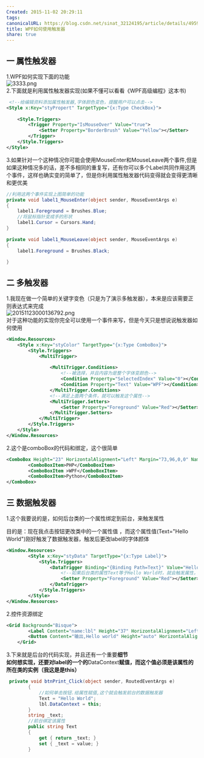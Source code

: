```yaml
---  
Created: 2015-11-02 20:29:11  
tags:   
canonicalURL: https://blog.csdn.net/sinat_32124195/article/details/49591553  
title: WPF如何使用触发器  
share: true  
---  
```

  
## 一 属性触发器  
1.WPF如何实现下面的功能  
![3333.png](3333.png)  
2.下面就是利用属性触发器实现(如果不懂可以看看《WPF高级编程》这本书)  
```xml  
 <!--给编辑资料添加属性触发器,字体颜色变色，提醒用户可以点击-->  
<Style x:Key="styPropert" TargetType="{x:Type CheckBox}">  
	  
	<Style.Triggers>  
		<Trigger Property="IsMouseOver" Value="true">  
			<Setter Property="BorderBrush" Value="Yellow"></Setter>  
		</Trigger>  
	</Style.Triggers>  
</Style>  
```  
3.如果针对一个这种情况你可能会使用MouseEnter和MouseLeave两个事件,但是如果这种情况多的话，差不多相同的重复写，还有你可以多个Label共同作用这两个事件，这样也确实变的简单了，但是你利用属性触发器代码变得就会变得更清晰和更优美  
```C#  
//利用这两个事件实现上图简单的功能  
private void label1_MouseEnter(object sender, MouseEventArgs e)  
{  
	label1.Foreground = Brushes.Blue;  
	//将鼠标指针变成手的形状  
	label1.Cursor = Cursors.Hand;  
}  
  
private void label1_MouseLeave(object sender, MouseEventArgs e)  
{  
	label1.Foreground = Brushes.Black;  
  
}  
```  
## 二 多触发器   
1.我现在做一个简单的关键字变色（只是为了演示多触发器），本来是应该需要正则表达式来完成  
![20151123000136792.png](20151123000136792.png)  
对于这种功能的实现你完全可以使用一个事件来写，但是今天只是想说说触发器如何使用  
```xml  
<Window.Resources>  
	<Style x:Key="styColor" TargetType="{x:Type ComboBox}">  
		<Style.Triggers>  
			<MultiTrigger>  
			     
				<MultiTrigger.Conditions>  
					<!--被选择，并且内容为是整个字体变颜色-->  
					<Condition Property="SelectedIndex" Value="0"></Condition>  
					<Condition Property="Text" Value="WPF"></Condition>  
				</MultiTrigger.Conditions>  
				<!--满足上面两个条件，就可以触发这个属性-->  
				<MultiTrigger.Setters>  
					<Setter Property="Foreground" Value="Red"></Setter>  
				</MultiTrigger.Setters>  
			</MultiTrigger>  
		</Style.Triggers>  
	</Style>  
</Window.Resources>  
```  
2.这个是comboBox的代码和绑定，这个很简单  
```xml  
<ComboBox Height="23" HorizontalAlignment="Left" Margin="73,96,0,0" Name="comboBox1" VerticalAlignment="Top" Width="120" Style="{StaticResource styColor}" SelectedIndex="0">  
		<ComboBoxItem>PHP</ComboBoxItem>  
		<ComboBoxItem >WPF</ComboBoxItem>  
		<ComboBoxItem>Python</ComboBoxItem>  
</ComboBox>  
```  
  
## 三 数据触发器  
1.这个我要说的是，如何后台类的一个属性绑定到前台，来触发属性  
  
目的是：现在我点击按钮更改类中的一个属性值 ，而这个属性值(Text="Hello World")刚好触发了数据触发器，触发后更改label的字体颜体  
```xml  
<Window.Resources>  
        <Style x:Key="styData" TargetType="{x:Type Label}">  
            <Style.Triggers>  
                <DataTrigger Binding="{Binding Path=Text}" Value="Hello World">  
                    <!--如果后台类的属性Text等于Hello World时，就会触发属性，将字体颜色改变红色-->  
                    <Setter Property="Foreground" Value="Red"></Setter>  
                </DataTrigger>  
            </Style.Triggers>  
        </Style>  
</Window.Resources>  
```  
2.控件资源绑定  
```xml  
<Grid Background="Bisque">  
        <Label Content="name:lbl" Height="37" HorizontalAlignment="Left" Margin="224,110,0,0" Name="lbl" VerticalAlignment="Top" Width="auto" Style="{StaticResource styData}" />  
        <Button Content="输出,Hello world" Height="auto" HorizontalAlignment="Left" Margin="224,204,0,0" Name="btnPrint" VerticalAlignment="Top" Width="auto" Click="btnPrint_Click" />  
    </Grid>  
```  
3.下来就是后台的代码实现，并且还有一个重要**细节**  
**如何想实现，还要对label的一个的**DataContext**赋值，而这个值必须是该属性的所在类的实例（我这是是this）**  
```c#  
 private void btnPrint_Click(object sender, RoutedEventArgs e)  
        {  
            //如何单击按钮.给属性赋值,这个就会触发前台的数据触发器  
            Text = "Hello World";  
            lbl.DataContext = this;  
        }  
        string _text;  
        //前台绑定该属性  
        public string Text  
        {  
            get { return _text; }  
            set { _text = value; }  
        }  
```